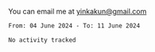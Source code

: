 You can email me at <yinkakun@gmail.com>

<!--START_SECTION:waka-->

```txt
From: 04 June 2024 - To: 11 June 2024

No activity tracked
```

<!--END_SECTION:waka-->
